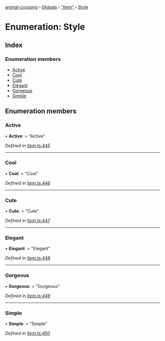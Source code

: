 [animal-crossing](../README.md) › [Globals](../globals.md) › ["Item"](../modules/_item_.md) › [Style](_item_.style.md)

# Enumeration: Style

## Index

### Enumeration members

* [Active](_item_.style.md#active)
* [Cool](_item_.style.md#cool)
* [Cute](_item_.style.md#cute)
* [Elegant](_item_.style.md#elegant)
* [Gorgeous](_item_.style.md#gorgeous)
* [Simple](_item_.style.md#simple)

## Enumeration members

###  Active

• **Active**: = "Active"

*Defined in [Item.ts:445](https://github.com/Norviah/animal-crossing/blob/267b9fa/module/types/Item.ts#L445)*

___

###  Cool

• **Cool**: = "Cool"

*Defined in [Item.ts:446](https://github.com/Norviah/animal-crossing/blob/267b9fa/module/types/Item.ts#L446)*

___

###  Cute

• **Cute**: = "Cute"

*Defined in [Item.ts:447](https://github.com/Norviah/animal-crossing/blob/267b9fa/module/types/Item.ts#L447)*

___

###  Elegant

• **Elegant**: = "Elegant"

*Defined in [Item.ts:448](https://github.com/Norviah/animal-crossing/blob/267b9fa/module/types/Item.ts#L448)*

___

###  Gorgeous

• **Gorgeous**: = "Gorgeous"

*Defined in [Item.ts:449](https://github.com/Norviah/animal-crossing/blob/267b9fa/module/types/Item.ts#L449)*

___

###  Simple

• **Simple**: = "Simple"

*Defined in [Item.ts:450](https://github.com/Norviah/animal-crossing/blob/267b9fa/module/types/Item.ts#L450)*
